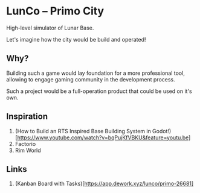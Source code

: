 # LunCo – Primo City

High-level simulator of Lunar Base.

Let's imagine how the city would be build and operated!

## Why?
Building such a game would lay foundation for a more professional tool, allowing to engage gaming community in the development process.

Such a project would be a full-operation product that could be used on it's own.

## Inspiration

1. (How to Build an RTS Inspired Base Building System in Godot!)[https://www.youtube.com/watch?v=bqPujKfVBKU&feature=youtu.be]
2. Factorio
3. Rim World

## Links

1. (Kanban Board with Tasks)[https://app.dework.xyz/lunco/primo-26681]